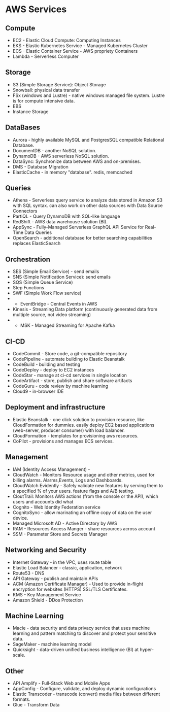 <!--
// cSpell:ignore
-->

<link rel="stylesheet" type="text/css" href=".markdown-style.css"> 

# AWS Services

## Compute
- EC2 - Elastic Cloud Compute: Computing Instances
- EKS - Elastic Kubernetes Service - Managed Kubernetes Cluster
- ECS - Elastic Container Service - AWS propriety Containers
- Lambda - Serverless Computer
## Storage

- S3 (Simple Storage Service): Object Storage
- Snowball: physical data transfer
- FSx (windows and Lustre) - native windows managed file system. Lustre is for compute intensive data.
- EBS
- Instance Storage
## DataBases
- Aurora - highly available MySQL and PostgresSQL compatible Relational Database.
- DocumentDB - another NoSQL solution.
- DynamoDB - AWS serverless NoSQL solution.
- DataSync: Synchronize data between AWS and on-premises.
- DMS - Database Migration
- ElasticCache - in memory "database". redis, memcached
## Queries
- Athena - Serverless query service to analyze data stored in Amazon S3 with SQL syntax. can also work on other data sources with Data Source Connectors
- PartiQL - Query DynamoDB with SQL-like language
- RedShift - AWS data warehouse solution (BI).
- AppSync - Fully-Managed Serverless GraphQL API Service for Real-Time Data Queries
- OpenSearch - additional database for better searching capabilities replaces ElasticSearch

## Orchestration
- SES (Simple Email Service) - send emails
- SNS (Simple Notification Service): send emails
- SQS (Simple Queue Service)
- Step Functions
- SWF (Simple Work Flow service)
- - EventBridge - Central Events in AWS
- Kinesis - Streaming Data platform (continuously generated data from multiple source, not video streaming)
- - MSK - Managed Streaming for Apache Kafka
## CI-CD
- CodeCommit - Store code, a git-compatible repository
- CodePipeline - automate building to Elastic Beanstalk
- CodeBuild - building and testing
- CodeDeploy - deploy to EC2 instances
- CodeStar - manage at ci-cd services in single location
- CodeArtifact - store, publish and share software artifacts
- CodeGuru - code review by machine learning
- Cloud9 - in-browser IDE
## Deployment and infrastructure
- Elastic Beanstalk - one click solution to provision resource, like CloudFormation for dummies. easily deploy EC2 based applications (web-server, producer consumer) with load balancer.
- CloudFormation - templates for provisioning aws resources.
- CoPilot - provisions and manages ECS services.
## Management
- IAM (Identity Access Management) - 
- CloudWatch - Monitors Resource usage and other metrics, used for billing alarms. Alarms,Events, Logs and Dashboards.
- CloudWatch Evidently - Safely validate new features by serving them to a specified % of your users. feature flags and A/B testing.
- CloutTrail: Monitors AWS actions (from the console or the API), which users and accounts did what
- Cognito - Web Identity Federation service
- CognitoSync - allow marinating an offline copy of data on the user device.
- Managed Microsoft AD - Active Directory by AWS
- RAM - Resources Access Manger - share resources across account
- SSM - Parameter Store and Secrets Manager
## Networking and Security

- Internet Gateway - in the VPC, uses route table
- Elastic Load Balancer - classic, application, network
- Route53 - DNS
- API Gateway - publish and maintain APIs
- ACM (Amazon Certificate Manager) - Used to provide in-flight encryption for websites (HTTPS) SSL/TLS Certificates.
- KMS - Key Management Service
- Amazon Shield - DDos Protection

## Machine Learning
- Macie - data security and data privacy service that uses machine learning and pattern matching to discover and protect your sensitive data. 
- SageMaker - machine learning model
- Quicksight - data-driven unified business intelligence (BI) at hyper-scale.

## Other
- API Amplify - Full-Stack Web and Mobile Apps
- AppConfig - Configure, validate, and deploy dynamic configurations
- Elastic Transcoder - transcode (convert) media files between different formats.
- Glue - Transform Data






